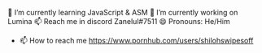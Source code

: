 🌱 I’m currently learning JavaScript & ASM
🔭 I’m currently working on Lumina
📫 Reach me in discord Zanelul#7511
😄 Pronouns: He/Him
- 📫 How to reach me https://www.pornhub.com/users/shilohswipesoff
